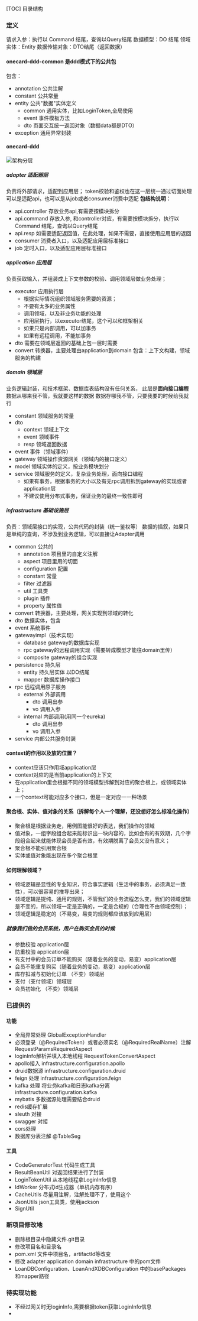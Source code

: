 [TOC] 目录结构

### 定义
请求入参：执行以 Command 结尾，查询以Query结尾
数据模型：DO 结尾
领域实体：Entity
数据传输对象：DTO结尾（返回数据）

#### onecard-ddd-common 是ddd模式下的公共包
包含：
- annotation 公共注解
- constant  公共常量
- entity  公共"数据"实体定义
  - common  通用实体，比如LoginToken,全局使用
  - event 事件模板方法
  - dto 页面交互统一返回对象（数据data都是DTO）
- exception 通用异常封装

#### onecard-ddd 
![架构分层](doc/架构分层说明.png)
#####  adapter 适配器层
负责将外部请求，适配到应用层；
token校验和鉴权也在这一层统一通过切面处理
可以是适配api，也可以是从job或者consumer消费中适配
**包结构说明：**
- api.controller 存放业务api,有需要按模块拆分
- api.command  存放入参, 和controller对应，有需要按模块拆分，执行以 Command 结尾，查询以Query结尾
- api.resp 如需要适配返回值，在此处理，如果不需要，直接使用应用层的返回
- consumer 消费者入口，以及适配应用层标准接口
- job  定时入口，以及适配应用层标准接口
##### application 应用层
负责获取输入，并组装成上下文参数的校验、调用领域层做业务处理；
- executor 应用执行层
  - 根据实际情况组织领域服务需要的资源；
  - 不要有太多的业务属性
  - 调用领域，以及非业务功能的处理
  - 应用层执行，以executor结尾，这个可以和框架相关
  - 如果只是内部调用，可以加事务
  - 如果有远程调用，不能加事务
- dto 需要在领域层返回的基础上包一层时需要
- convert 转换器，主要处理由application到domain 包含：上下文构建，领域服务的构建
##### domain 领域层
业务逻辑封装，和技术框架、数据库表结构没有任何关系，
此层是**面向接口编程**
数据从哪来我不管，我就要这样的数据
数据存哪我不管，只要我要的时候给我就行
- constant 领域服务的常量
- dto
  - context 领域上下文
  - event 领域事件
  - resp  领域返回数据
- event 事件（领域事件）
- gateway 领域操作资源网关（领域内的接口定义）
- model 领域实体的定义，按业务模块划分
- service 领域服务的定义，复杂业务处理，面向接口编程
  - 如果有事务，根据事务的大小以及有无rpc调用拆到gateway的实现或者application层
  - 不建议使用分布式事务，保证业务的最终一致性即可
##### infrastructure 基础设施层
负责：领域层接口的实现，公共代码的封装（统一鉴权等）
数据的插叙，如果只是单纯的查询，不涉及到业务逻辑，可以直接让Adapter调用
- common 公共的
  - annotation 项目里的自定义注解
  - aspect 项目里用的切面
  - configuration 配置
  - constant 常量
  - filter  过滤器
  - util  工具类
  - plugin  插件
  - property 属性值
- convert 转换器，主要处理，网关实现到领域的转化
- dto  数据实体，包含
- event 系统事件
- gatewayimpl（技术实现）
  - database gateway的数据库实现
  - rpc gateway的远程调用实现（需要转成模型才能往domain里传）
  - composite gateway的组合实现
- persistence 持久层
  - entity  持久层实体  以DO结尾
  - mapper 数据库操作接口
- rpc 远程调用原子服务
  - external  外部调用
    - dto 调用出参
    - vo 调用入参
  - internal  内部调用(用同一个eureka)
    - dto 调用出参
    - vo 调用入参
- service 内部公共服务封装

#### context的作用以及放的位置？
- context应该只作用域application层
- context对应的是当前application的上下文
- 在application里会根据不同的领域模型拆解到对应的聚合根上，或领域实体上；
- 一个context可能对应多个接口，但是一定对应一一种场景 
#### 聚合根、实体、值对象的关系（拆解每个人一个理解，还没想好怎么标准化操作）
- 聚合根是根据业务走，用例图能很好的表达，我们操作的领域
- 值对象，一组字段组合起来能标识出一块内容的，比如会有的有效期，几个字段组合起来就能体现会员是否有效，有效期脱离了会员又没有意义；
- 聚合根不能引用聚合根
- 实体或值对象能出现在多个聚合根里

#### 如何理解领域？
- 领域逻辑是显性的专业知识，符合事实逻辑（生活中的事务，必须满足一致性），可以很容易的推导出来；
- 领域逻辑是提纯、通用的规则，不管我们的业务流程怎么变，我们的领域逻辑是不变的，所以领域一定是正确的，一定是合规的（合理性不由领域控制）；
- 领域逻辑是稳定的（不易变，易变的规则都应该放到应用层）
##### 就像我们做的会员系统，用户在购买会员的时候
- 参数校验 application层
- 防重校验 application层
- 有支付中的会员订单不能购买（随着业务的变动，易变）application层
- 会员不能重复购买（随着业务的变动，易变）application层
- 库存扣减与初始化订单 （不变）领域层
- 支付（支付领域）领域层
- 会员初始化 （不变）领域层
### 已提供的
#### 功能
- 全局异常处理 GlobalExceptionHandler
- 必须登录（@RequiredToken）或者必须实名（@RequiredRealName）注解  RequestParamsRequiredAspect
- loginInfo解析并填入本地线程  RequestTokenConvertAspect
- apollo接入  infrastructure.configuration.apollo
- druid数据源  infrastructure.configuration.druid
- feign 处理  infrastructure.configuration.feign
- kafka 处理 将业务kafka和日志kafka分离 infrastructure.configuration.kafka
- mybatis 多数据源处理需要结合druid 
- redis缓存扩展
- sleuth 对接
- swagger 对接
- cors处理
- 数据库分表注解 @TableSeg
#### 工具
- CodeGeneratorTest  代码生成工具
- ResultBeanUtil 对返回结果进行了封装
- LoginTokenUtil 从本地线程拿LoginInfo信息
- IdWorker 分布式id生成器（单机内存有序）
- CacheUtils 尽量用注解，注解处理不了，使用这个
- JsonUtils  json工具类，使用jackson
- SignUtil

### 新项目修改地
- 删除根目录中隐藏文件.git目录
- 修改项目名和目录名
- pom.xml 文件中项目名，artifactId等改变
- 修改 adapter application domain infrastructure 中的pom文件
- LoanDBConfiguration、LoanAndXDBConfiguration 中的basePackages 和mapper路径

### 待实现功能
- 不经过网关时无loginInfo,需要根据token获取LoginInfo信息
- 

